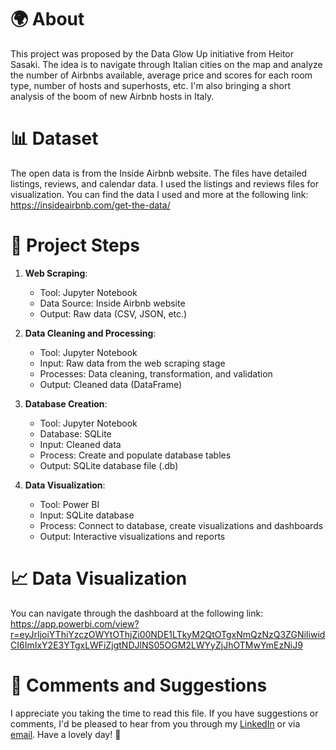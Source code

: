 # 🌍 About

This project was proposed by the Data Glow Up initiative from Heitor Sasaki. The idea is to navigate through Italian cities on the map and analyze the number of Airbnbs available, average price and scores for each room type, number of hosts and superhosts, etc. I'm also bringing a short analysis of the boom of new Airbnb hosts in Italy.

# 📊 Dataset

The open data is from the Inside Airbnb website. The files have detailed listings, reviews, and calendar data. I used the listings and reviews files for visualization. You can find the data I used and more at the following link: https://insideairbnb.com/get-the-data/

# 📝 Project Steps

1. **Web Scraping**:
    - Tool: Jupyter Notebook
    - Data Source: Inside Airbnb website
    - Output: Raw data (CSV, JSON, etc.)

2. **Data Cleaning and Processing**:
    - Tool: Jupyter Notebook
    - Input: Raw data from the web scraping stage
    - Processes: Data cleaning, transformation, and validation
    - Output: Cleaned data (DataFrame)

3. **Database Creation**:
    - Tool: Jupyter Notebook
    - Database: SQLite
    - Input: Cleaned data
    - Process: Create and populate database tables
    - Output: SQLite database file (.db)

4. **Data Visualization**:
    - Tool: Power BI
    - Input: SQLite database
    - Process: Connect to database, create visualizations and dashboards
    - Output: Interactive visualizations and reports

# 📈 Data Visualization

You can navigate through the dashboard at the following link: https://app.powerbi.com/view?r=eyJrIjoiYThiYzczOWYtOThjZi00NDE1LTkyM2QtOTgxNmQzNzQ3ZGNiIiwidCI6ImIxY2E3YTgxLWFiZjgtNDJlNS05OGM2LWYyZjJhOTMwYmEzNiJ9

# 💬 Comments and Suggestions

I appreciate you taking the time to read this file. If you have suggestions or comments, I'd be pleased to hear from you through my [LinkedIn](https://www.linkedin.com/in/giovales/) or via [email](mailto:giovannaluiza.vc@gmail.com). Have a lovely day! 🌸
